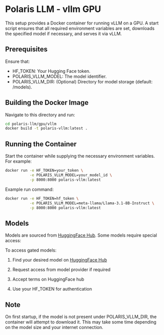 # Polaris LLM - vllm GPU

This setup provides a Docker container for running vLLM on a GPU. A start script ensures that all required environment variables are set, downloads the specified model if necessary, and serves it via vLLM.

## Prerequisites

Ensure that:

- HF_TOKEN: Your Hugging Face token.
- POLARIS_VLLM_MODEL: The model identifier.
- POLARIS_VLLM_DIR: (Optional) Directory for model storage (default: /models).

## Building the Docker Image

Navigate to this directory and run:

```bash
cd polaris-llm/gpu/vllm
docker build -t polaris-vllm:latest .
```

## Running the Container

Start the container while supplying the necessary environment variables. For example:

```bash
docker run -e HF_TOKEN=your_token \
           -e POLARIS_VLLM_MODEL=your_model_id \
           -p 8000:8000 polaris-vllm:latest
```

Example run command:

```bash
docker run -e HF_TOKEN=hf_token \
           -e POLARIS_VLLM_MODEL=meta-llama/Llama-3.1-8B-Instruct \
           -p 8000:8000 polaris-vllm:latest
```



## Models
Models are sourced from [HuggingFace Hub](https://huggingface.co/models). Some models require special access:


To access gated models:

1. Find your desired model on [HuggingFace Hub](https://huggingface.co/models)

2. Request access from model provider if required

3. Accept terms on HuggingFace hub

4. Use your HF_TOKEN for authentication

## Note
On first startup, if the model is not present under POLARIS_VLLM_DIR, the container will attempt to download it. This may take some time depending on the model size and your internet connection.


